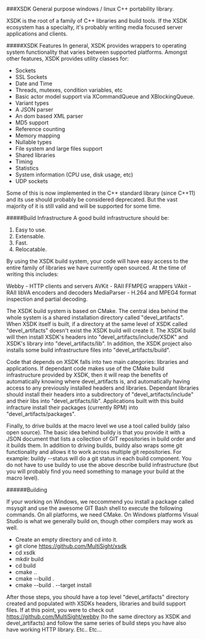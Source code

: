 ###XSDK
General purpose windows / linux C++ portability library.

XSDK is the root of a family of C++ libraries and build tools. If the XSDK ecosystem has a specialty, it's probably writing media focused server applications and clients.

#####XSDK Features
In general, XSDK provides wrappers to operating system functionality that varies between supported platforms. Amongst other features, XSDK provides utility classes for:

  - Sockets
  - SSL Sockets
  - Date and Time
  - Threads, mutexes, condition variables, etc
  - Basic actor model support via XCommandQueue and XBlockingQueue.
  - Variant types
  - A JSON parser
  - An dom based XML parser
  - MD5 support
  - Reference counting
  - Memory mapping
  - Nullable types
  - File system and large files support
  - Shared libraries
  - Timing
  - Statistics
  - System information (CPU use, disk usage, etc)
  - UDP sockets
  
Some of this is now implemented in the C++ standard library (since C++11) and its use should probably be considered deprecated. But the vast majority of it is still valid and will be supported for some time.

#####Build Infrastructure
A good build infrastructure should be:
  1) Easy to use.
  2) Extensable.
  3) Fast.
  4) Relocatable.
  
By using the XSDK build system, your code will have easy access to the entire family of libraries we have currently open sourced. At the time of writing this includes:

Webby - HTTP clients and servers
AVKit - RAII FFMPEG wrappers
VAkit - RAII libVA encoders and decoders
MediaParser - H.264 and MPEG4 format inspection and partial decoding.

The XSDK build system is based on CMake. The central idea behind the whole system is a shared installation directory called "devel_artifacts". When XSDK itself is built, if a directory at the same level of XSDK called "devel_artifacts" doesn't exist the XSDK build will create it. The XSDK build will then install XSDK's headers into "devel_artifacts/include/XSDK" and XSDK's library into "devel_artifacts/lib". In addition, the XSDK project also installs some build infrastructure files into "devel_artifacts/build".

Code that depends on XSDK falls into two main categories: libraries and applications. If dependant code makes use of the CMake build infrastructure provided by XSDK, then it will reap the benefits of automatically knowing where devel_artifacts is, and automatically having access to any previously installed headers and libraries. Dependant libraries should install their headers into a subdirectory of "devel_artifacts/include" and their libs into "devel_artifacts/lib". Applications built with this build infracture install their packages (currently RPM) into "devel_artifacts/packages".

Finally, to drive builds at the macro level we use a tool called buildy (also open source). The basic idea behind buildy is that you provide it with a JSON document that lists a collection of GIT repositories in build order and it builds them. In addition to driving builds, buildy also wraps some git functionality and allows it to work across multiple git repositories. For example: buildy --status will do a git status in each build component. You do not have to use buildy to use the above describe build infrastructure (but you will probably find you need something to manage your build at the macro level).

######Building

If your working on Windows, we reccommend you install a package called msysgit and use the awesome GIT Bash shell to execute the following commands. On all platforms, we need CMake. On Windows platforms Visual Studio is what we generally build on, though other compilers may work as well.

  - Create an empty directory and cd into it.
  - git clone https://github.com/MultiSight/xsdk
  - cd xsdk
  - mkdir build
  - cd build
  - cmake ..
  - cmake --build .
  - cmake --build . --target install
  
After those steps, you should have a top level "devel_artifacts" directory created and populated with XSDKs headers, libraries and build support files. If at this point, you were to check out https://github.com/MultiSight/webby (to the same directory as XSDK and devel_artifacts) and follow the same series of build steps you have also have working HTTP library. Etc.. Etc...
